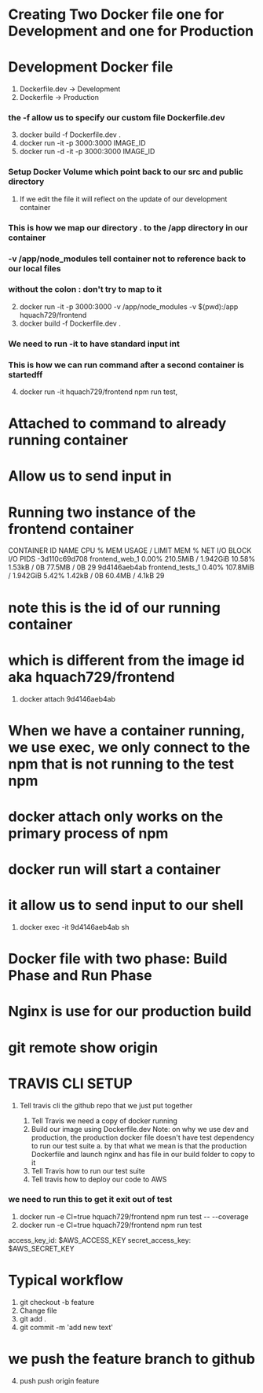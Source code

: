 # Creating Two Docker file one for Development and one for Production

# Development Docker file

1. Dockerfile.dev -> Development
2. Dockerfile -> Production

### the -f allow us to specify our custom file Dockerfile.dev

3. docker build -f Dockerfile.dev .
4. docker run -it -p 3000:3000 IMAGE_ID
5. docker run -d -it -p 3000:3000 IMAGE_ID

### Setup Docker Volume which point back to our src and public directory

1. If we edit the file it will reflect on the update of our development container

### This is how we map our directory . to the /app directory in our container

### -v /app/node_modules tell container not to reference back to our local files

### without the colon : don't try to map to it

2. docker run -it -p 3000:3000 -v /app/node_modules -v $(pwd):/app hquach729/frontend
3. docker build -f Dockerfile.dev .

### We need to run -it to have standard input int

### This is how we can run command after a second container is startedff

4. docker run -it hquach729/frontend npm run test,

# Attached to command to already running container

# Allow us to send input in

# Running two instance of the frontend container

CONTAINER ID NAME CPU % MEM USAGE / LIMIT MEM % NET I/O BLOCK I/O PIDS
-3d110c69d708 frontend_web_1 0.00% 210.5MiB / 1.942GiB 10.58% 1.53kB / 0B 77.5MB / 0B 29
9d4146aeb4ab frontend_tests_1 0.40% 107.8MiB / 1.942GiB 5.42% 1.42kB / 0B 60.4MB / 4.1kB 29

# note this is the id of our running container

# which is different from the image id aka hquach729/frontend

1. docker attach 9d4146aeb4ab

# When we have a container running, we use exec, we only connect to the npm that is not running to the test npm

# docker attach only works on the primary process of npm

# docker run will start a container

# it allow us to send input to our shell

1. docker exec -it 9d4146aeb4ab sh

# Docker file with two phase: Build Phase and Run Phase

# Nginx is use for our production build

# git remote show origin

# TRAVIS CLI SETUP

1. Tell travis cli the github repo that we just put together

   1. Tell Travis we need a copy of docker running
   1. Build our image using Dockerfile.dev Note: on why we use dev and production, the production docker file doesn't have test dependency to run our test suite
      a. by that what we mean is that the production Dockerfile and launch nginx and has file in our build folder to copy to it
   1. Tell Travis how to run our test suite
   1. Tell travis how to deploy our code to AWS

### we need to run this to get it exit out of test

1. docker run -e CI=true hquach729/frontend npm run test -- --coverage
1. docker run -e CI=true hquach729/frontend npm run test

access_key_id: $AWS_ACCESS_KEY
secret_access_key: $AWS_SECRET_KEY

# Typical workflow

1. git checkout -b feature
2. Change file
3. git add .
4. git commit -m 'add new text'

# we push the feature branch to github

4. push push origin feature
